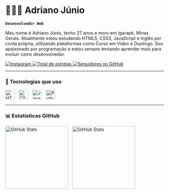 # 👨🏻‍💻 Adriano Júnio

**`Desenvolvedor Web`**

Meu nome é Adriano Júnio, tenho 27 anos e moro em Igarapé, Minas Gerais. Atualmente estou estudando HTML5, CSS3, JavaScript e Inglês por conta própria, utilizando plataformas como Curso em Vídeo e Duolingo. Sou apaixonado por programação e estou sempre tentando aprender mais para evoluir como desenvolvedor.

<p align="left">
    <a href="https://instagram.com/adking.dev" target="_blank">
        <img 
            alt="Instagram" 
            title="Me siga no Instagram" 
            src="https://img.shields.io/badge/@adking.dev-%23E4405F.svg?style=for-the-badge&logo=Instagram&logoColor=white"
        />
    </a>
    <a href="https://github.com/KingRodrigues?tab=repositories&sort=stargazers" target="_blank">
        <img 
            alt="Total de estrelas" 
            title="Total de estrelas no GitHub" 
            src="https://custom-icon-badges.demolab.com/github/stars/KingRodrigues?color=55960c&style=for-the-badge&labelColor=488207&logo=star&label=estrelas"
        />
    </a>
    <a href="https://github.com/KingRodrigues?tab=followers" target="_blank">
        <img 
            alt="Seguidores no GitHub" 
            title="Me siga no GitHub" 
            src="https://custom-icon-badges.demolab.com/github/followers/KingRodrigues?color=236ad3&labelColor=1155ba&style=for-the-badge&logo=github&label=Seguidores&logoColor=white"
        />
    </a>
</p>

---

### 🚀 Tecnologias que uso

<img align="left" alt="HTML5" title="HTML5" width="30px" style="padding-right:10px;" src="https://cdn.jsdelivr.net/gh/devicons/devicon/icons/html5/html5-original.svg" />
<img align="left" alt="CSS3" title="CSS3" width="30px" style="padding-right:10px;" src="https://cdn.jsdelivr.net/gh/devicons/devicon/icons/css3/css3-original.svg" />
<img align="left" alt="JavaScript" title="JavaScript" width="30px" style="padding-right:10px;" src="https://cdn.jsdelivr.net/gh/devicons/devicon/icons/javascript/javascript-original.svg" />
<img align="left" alt="Python" title="Python" width="30px" style="padding-right:10px;" src="https://cdn.jsdelivr.net/gh/devicons/devicon/icons/python/python-original.svg" />

<br />
<br />

---

### 📊 Estatísticas GitHub

<p>
  <img 
    align="left" 
    alt="GitHub Stats" 
    height="200" 
    style="padding-right: 10px;" 
    src="https://github-readme-stats.vercel.app/api?username=AdKingDev&show_icons=true&theme=tokyonight&include_all_commits=true&locale=pt-br" 
  />

<img 
      align="left" 
      alt="GitHub Stats" 
      height="200" 
      src="https://github-readme-stats.vercel.app/api/top-langs/?username=adkingdev&theme=tokyonight&layout=compact&custom_title=Tecnologias&langs_count=9" 
  />

</p>
